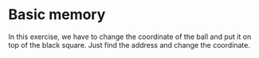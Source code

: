 # Basic memory 

In this exercise, we have to change the coordinate of the ball and put it on top of the black square. Just find the address and change the coordinate.
